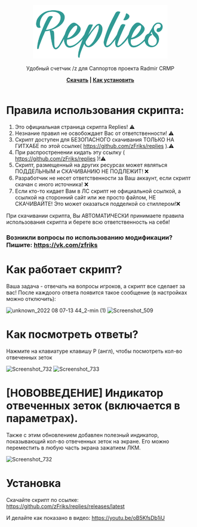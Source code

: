 <div align="center">
	<br>
	<br>
	<img width="360" src="media/logo.svg" alt="Replies">
	<br>
	<p>Удобный счетчик /z для Саппортов проекта Radmir CRMP</p>
	<strong><a href='https://github.com/zFriks/replies/releases/latest'>Скачать</a> | <a href='https://youtu.be/oB5KfsDb1iU'>Как установить</a></strong>
	<br>
	<br>
</div>

# Правила использования скрипта:
1. Это официальная страница скрипта Replies! ⚠️
2. Незнание правил не освобождает Вас от ответственности! ⚠️
3. Скрипт доступен для БЕЗОПАСНОГО скачивания ТОЛЬКО НА ГИТХАБЕ по этой ссылке( https://github.com/zFriks/replies ).⚠️
4. При распростренении кидать эту ссылку ( https://github.com/zFriks/replies )!⚠️
5. Скрипт, размещенный на других ресурсах может являться ПОДДЕЛЬНЫМ и СКАЧИВАНИЮ НЕ ПОДЛЕЖИТ! ❌
6. Разработчик не несет ответственности за Ваш аккаунт, если скрипт скачан с иного источника! ❌
7. Если кто-то кидает Вам в ЛС скрипт не официальной ссылкой, а ссылкой на сторонний сайт или же просто файлом, НЕ СКАЧИВАЙТЕ! Это может оказаться подделкой со стиллером!❌ 

При скачивании скрипта, Вы АВТОМАТИЧЕСКИ принимаете правила использования скрипта и берете всю ответственность на себя!

### Возникли вопросы по использованию модификации? Пишите: https://vk.com/zfriks

# Как работает скрипт?
Ваша задача - отвечать на вопросы игроков, а скрипт все сделает за вас! После каждоого ответа появится такое сообщение (в настройках можно отключить):

![unknown_2022 08 07-13 44_2-min (1)](https://user-images.githubusercontent.com/68365842/183286462-a31a1674-f4a9-4066-b014-318221f10ae5.gif)
![Screenshot_509](https://user-images.githubusercontent.com/68365842/139442116-c265a175-d62e-46ef-925b-323c9ff05641.png)


# Как посмотреть ответы?
Нажмите на клавиатуре клавишу P (англ), чтобы посмотреть кол-во отвеченных зеток

![Screenshot_732](https://user-images.githubusercontent.com/68365842/183284074-4360fa5a-36cc-427e-a640-9e61be90ae9c.png)
![Screenshot_733](https://user-images.githubusercontent.com/68365842/183284077-163bf53f-6283-4b68-8e03-7a814a75a4d8.png)

# [НОВОВВЕДЕНИЕ] Индикатор отвеченных зеток (включается в параметрах).
Также с этим обновлением добавлен полезный индикатор, показывающий кол-во отвеченных зеток на экране. Его можно переместить в любую часть экрана зажатием ЛКМ.

![Screenshot_732](https://user-images.githubusercontent.com/68365842/183284225-5442450b-ba17-426a-a14d-129ec9ffdeda.png)

# Установка
Скачайте скрипт по ссылке: https://github.com/zFriks/replies/releases/latest

И делайте как показано в видео: https://youtu.be/oB5KfsDb1iU

